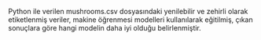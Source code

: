 Python ile verilen mushrooms.csv dosyasındaki yenilebilir ve zehirli olarak etiketlenmiş veriler, makine öğrenmesi modelleri kullanılarak eğitilmiş,
çıkan sonuçlara göre hangi modelin daha iyi olduğu belirlenmiştir.
